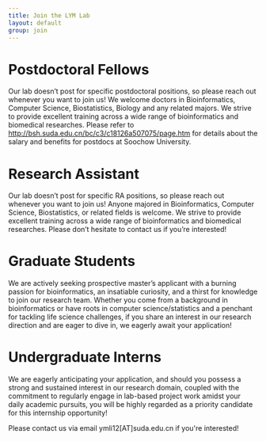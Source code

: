 ```yaml
---
title: Join the LYM Lab
layout: default
group: join
---
```


# Postdoctoral Fellows
Our lab doesn’t post for specific postdoctoral positions, so please reach out whenever you want to join us! We welcome doctors in Bioinformatics, Computer Science, Biostatistics, Biology and any related majors. We strive to provide excellent training across a wide range of bioinformatics and biomedical researches. Please refer to http://bsh.suda.edu.cn/bc/c3/c18126a507075/page.htm for details about the salary and benefits for postdocs at Soochow University.

# Research Assistant
Our lab doesn’t post for specific RA positions, so please reach out whenever you want to join us! Anyone majored in Bioinformatics, Computer Science, Biostatistics, or related fields is welcome. We strive to provide excellent training across a wide range of bioinformatics and biomedical researches. Please don’t hesitate to contact us if you’re interested!

# Graduate Students
We are actively seeking prospective master’s applicant with a burning passion for bioinformatics, an insatiable curiosity, and a thirst for knowledge to join our research team. Whether you come from a background in bioinformatics or have roots in computer science/statistics and a penchant for tackling life science challenges, if you share an interest in our research direction and are eager to dive in, we eagerly await your application!

# Undergraduate Interns
We are eagerly anticipating your application, and should you possess a strong and sustained interest in our research domain, coupled with the commitment to regularly engage in lab-based project work amidst your daily academic pursuits, you will be highly regarded as a priority candidate for this internship opportunity!

Please contact us via email ymli12[AT]suda.edu.cn if you're interested!
